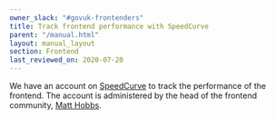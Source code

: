 ```yaml
---
owner_slack: "#govuk-frontenders"
title: Track frontend performance with SpeedCurve
parent: "/manual.html"
layout: manual_layout
section: Frontend
last_reviewed_on: 2020-07-20
---
```


We have an account on [SpeedCurve](https://speedcurve.com/) to track the performance of the frontend. The account is administered by the head of the frontend community, [Matt Hobbs](https://gds.slack.com/messages/@matthew.hobbs/).

